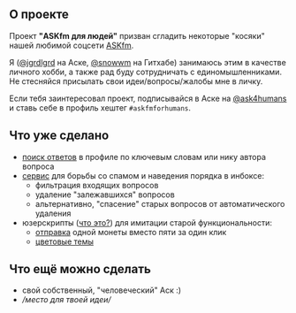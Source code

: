 ## О проекте

Проект **"ASKfm для людей"** призван сгладить некоторые "косяки" нашей любимой соцсети [ASKfm](https://ask.fm/).

Я ([@jgrdlgrd](https://ask.fm/jgrdlgrd) на Аске, [@snowwm](https://github.com/snowwm) на Гитхабе) занимаюсь этим в качестве личного хобби, а также рад буду сотрудничать с единомышленниками.
Не стесняйся присылать свои идеи/вопросы/жалобы мне в личку.

Если тебя заинтересовал проект, подписывайся в Аске на [@ask4humans](https://ask.fm/ask4humans) и ставь себе в профиль хештег `#askfmforhumans`.

## Что уже сделано

* [поиск ответов](/search) в профиле по ключевым словам или нику автора вопроса
* [сервис](/bot) для борьбы со спамом и наведения порядка в инбоксе:
  * фильтрация входящих вопросов
  * удаление "залежавшихся" вопросов
  * альтернативно, "спасение" старых вопросов от автоматического удаления
* юзерскрипты ([что это?](https://greasyfork.org/ru/help/installing-user-scripts)) для имитации старой функциональности:
  * [отправка](https://greasyfork.org/ru/scripts/422546-askfmforhumans-1coin) одной монеты вместо пяти за один клик
  * [цветовые темы](https://greasyfork.org/ru/scripts/425738-askfmforhumans-themes)

## Что ещё можно сделать

* свой собственный, "человеческий" Аск :)
* */место для твоей идеи/*
